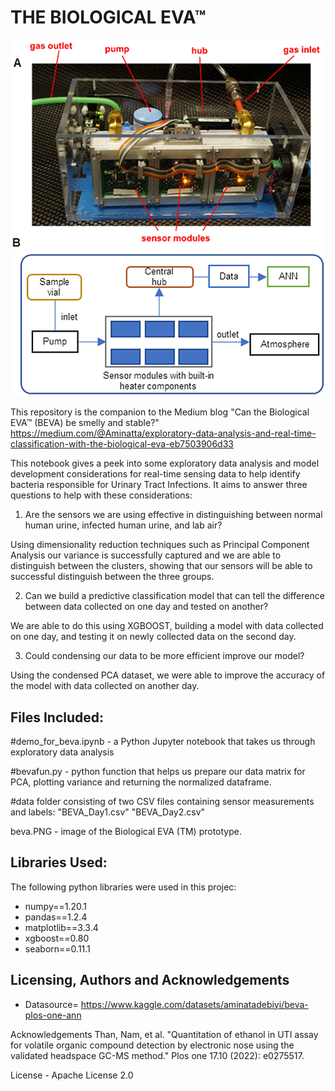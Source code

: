 # THE BIOLOGICAL EVA™

![Alt text](beva.PNG)

This repository is the companion to the Medium blog "Can the Biological EVA™ (BEVA) be smelly and stable?"
https://medium.com/@Aminatta/exploratory-data-analysis-and-real-time-classification-with-the-biological-eva-eb7503906d33

This notebook gives a peek into some exploratory data analysis and model development considerations for real-time sensing data to help identify bacteria responsible for Urinary Tract Infections. It aims to answer three questions to help with these considerations:

1. Are the sensors we are using effective in distinguishing between normal human urine, infected human urine, and lab air?
 
 Using dimensionality reduction techniques such as Principal Component Analysis our variance is successfully captured and we are able to distinguish between the clusters, showing that our sensors will be able to successful distinguish between the three groups.

2. Can we build a predictive classification model that can tell the difference between data collected on one day and tested on another?

We are able to do this using XGBOOST, building a model with data collected on one day, and testing it on newly collected data on the second day. 

3. Could condensing our data to be more efficient improve our model? 

Using the condensed PCA dataset, we were able to improve the accuracy of the model with data collected on another day. 


## Files Included:

#demo_for_beva.ipynb - a Python Jupyter notebook that takes us through exploratory data analysis 

#bevafun.py - python function that helps us prepare our data matrix for PCA, plotting variance and returning the normalized dataframe.

#data folder consisting of two CSV files containing sensor measurements and labels:
"BEVA_Day1.csv" 
"BEVA_Day2.csv"

beva.PNG - image of the Biological EVA (TM) prototype.

## Libraries Used:
The following python libraries were used in this projec:

* numpy==1.20.1
* pandas==1.2.4
* matplotlib==3.3.4
* xgboost==0.80 
* seaborn==0.11.1

## Licensing, Authors and Acknowledgements
* Datasource= https://www.kaggle.com/datasets/aminatadebiyi/beva-plos-one-ann

Acknowledgements
Than, Nam, et al. "Quantitation of ethanol in UTI assay for volatile organic compound detection by electronic nose using the validated headspace GC-MS method." Plos one 17.10 (2022): e0275517.

License - Apache License 2.0


